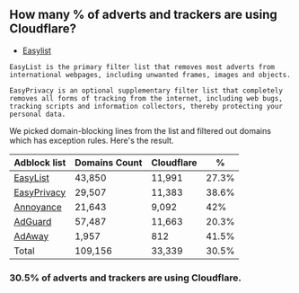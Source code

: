 ## How many % of adverts and trackers are using Cloudflare?


- [Easylist](https://web.archive.org/web/20210516110248/https://easylist.to/)
```
EasyList is the primary filter list that removes most adverts from international webpages, including unwanted frames, images and objects.

EasyPrivacy is an optional supplementary filter list that completely removes all forms of tracking from the internet, including web bugs, tracking scripts and information collectors, thereby protecting your personal data.
```


We picked domain-blocking lines from the list and filtered out domains which has exception rules.
Here's the result.


| Adblock list | Domains Count | Cloudflare | % |
| --- | --- | --- | --- |
| [EasyList](https://easylist.to/easylist/easylist.txt) | 43,850 | 11,991 | 27.3% |
| [EasyPrivacy](https://easylist.to/easylist/easyprivacy.txt) | 29,507 | 11,383 | 38.6% |
| [Annoyance](https://secure.fanboy.co.nz/fanboy-annoyance.txt) | 21,643 | 9,092 | 42% |
| [AdGuard](https://adguardteam.github.io/AdGuardSDNSFilter/Filters/filter.txt) | 57,487 | 11,663 | 20.3% |
| [AdAway](https://raw.githubusercontent.com/AdAway/adaway.github.io/master/hosts.txt) | 1,957 | 812 | 41.5% |
| Total | 109,156 | 33,339 | 30.5% |


### 30.5% of adverts and trackers are using Cloudflare.